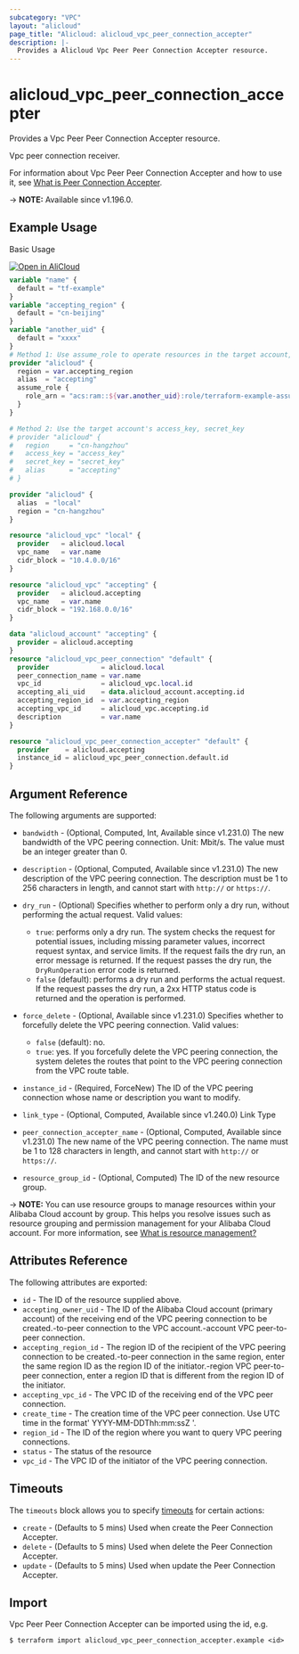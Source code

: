 ```yaml
---
subcategory: "VPC"
layout: "alicloud"
page_title: "Alicloud: alicloud_vpc_peer_connection_accepter"
description: |-
  Provides a Alicloud Vpc Peer Peer Connection Accepter resource.
---
```


# alicloud_vpc_peer_connection_accepter

Provides a Vpc Peer Peer Connection Accepter resource.

Vpc peer connection receiver.

For information about Vpc Peer Peer Connection Accepter and how to use it, see [What is Peer Connection Accepter](https://www.alibabacloud.com/help/en/vpc/developer-reference/api-vpcpeer-2022-01-01-acceptvpcpeerconnection).

-> **NOTE:** Available since v1.196.0.

## Example Usage

Basic Usage

<div style="display: block;margin-bottom: 40px;"><div class="oics-button" style="float: right;position: absolute;margin-bottom: 10px;">
  <a href="https://api.aliyun.com/terraform?resource=alicloud_vpc_peer_connection_accepter&exampleId=8204ef10-2d10-b925-a0ac-68de784036d01a919786&activeTab=example&spm=docs.r.vpc_peer_connection_accepter.0.8204ef102d&intl_lang=EN_US" target="_blank">
    <img alt="Open in AliCloud" src="https://img.alicdn.com/imgextra/i1/O1CN01hjjqXv1uYUlY56FyX_!!6000000006049-55-tps-254-36.svg" style="max-height: 44px; max-width: 100%;">
  </a>
</div></div>

```terraform
variable "name" {
  default = "tf-example"
}
variable "accepting_region" {
  default = "cn-beijing"
}
variable "another_uid" {
  default = "xxxx"
}
# Method 1: Use assume_role to operate resources in the target account, detail see https://registry.terraform.io/providers/aliyun/alicloud/latest/docs#assume-role
provider "alicloud" {
  region = var.accepting_region
  alias  = "accepting"
  assume_role {
    role_arn = "acs:ram::${var.another_uid}:role/terraform-example-assume-role"
  }
}

# Method 2: Use the target account's access_key, secret_key
# provider "alicloud" {
#   region     = "cn-hangzhou"
#   access_key = "access_key"
#   secret_key = "secret_key"
#   alias      = "accepting"
# }

provider "alicloud" {
  alias  = "local"
  region = "cn-hangzhou"
}

resource "alicloud_vpc" "local" {
  provider   = alicloud.local
  vpc_name   = var.name
  cidr_block = "10.4.0.0/16"
}

resource "alicloud_vpc" "accepting" {
  provider   = alicloud.accepting
  vpc_name   = var.name
  cidr_block = "192.168.0.0/16"
}

data "alicloud_account" "accepting" {
  provider = alicloud.accepting
}
resource "alicloud_vpc_peer_connection" "default" {
  provider             = alicloud.local
  peer_connection_name = var.name
  vpc_id               = alicloud_vpc.local.id
  accepting_ali_uid    = data.alicloud_account.accepting.id
  accepting_region_id  = var.accepting_region
  accepting_vpc_id     = alicloud_vpc.accepting.id
  description          = var.name
}

resource "alicloud_vpc_peer_connection_accepter" "default" {
  provider    = alicloud.accepting
  instance_id = alicloud_vpc_peer_connection.default.id
}
```

## Argument Reference

The following arguments are supported:
* `bandwidth` - (Optional, Computed, Int, Available since v1.231.0) The new bandwidth of the VPC peering connection. Unit: Mbit/s. The value must be an integer greater than 0.
* `description` - (Optional, Computed, Available since v1.231.0) The new description of the VPC peering connection.
The description must be 1 to 256 characters in length, and cannot start with `http://` or `https://`.
* `dry_run` - (Optional) Specifies whether to perform only a dry run, without performing the actual request. Valid values:

  - `true`: performs only a dry run. The system checks the request for potential issues, including missing parameter values, incorrect request syntax, and service limits. If the request fails the dry run, an error message is returned. If the request passes the dry run, the `DryRunOperation` error code is returned.
  - `false` (default): performs a dry run and performs the actual request. If the request passes the dry run, a 2xx HTTP status code is returned and the operation is performed.
* `force_delete` - (Optional, Available since v1.231.0) Specifies whether to forcefully delete the VPC peering connection. Valid values:

  - `false` (default): no.
  - `true`: yes. If you forcefully delete the VPC peering connection, the system deletes the routes that point to the VPC peering connection from the VPC route table.
* `instance_id` - (Required, ForceNew) The ID of the VPC peering connection whose name or description you want to modify.
* `link_type` - (Optional, Computed, Available since v1.240.0) Link Type
* `peer_connection_accepter_name` - (Optional, Computed, Available since v1.231.0) The new name of the VPC peering connection.
The name must be 1 to 128 characters in length, and cannot start with `http://` or `https://`.
* `resource_group_id` - (Optional, Computed) The ID of the new resource group.

-> **NOTE:**   You can use resource groups to manage resources within your Alibaba Cloud account by group. This helps you resolve issues such as resource grouping and permission management for your Alibaba Cloud account. For more information, see [What is resource management?](https://www.alibabacloud.com/help/en/doc-detail/94475.html)


## Attributes Reference

The following attributes are exported:
* `id` - The ID of the resource supplied above.
* `accepting_owner_uid` - The ID of the Alibaba Cloud account (primary account) of the receiving end of the VPC peering connection to be created.-to-peer connection to the VPC account.-account VPC peer-to-peer connection.
* `accepting_region_id` - The region ID of the recipient of the VPC peering connection to be created.-to-peer connection in the same region, enter the same region ID as the region ID of the initiator.-region VPC peer-to-peer connection, enter a region ID that is different from the region ID of the initiator.
* `accepting_vpc_id` - The VPC ID of the receiving end of the VPC peer connection.
* `create_time` - The creation time of the VPC peer connection. Use UTC time in the format' YYYY-MM-DDThh:mm:ssZ '.
* `region_id` - The ID of the region where you want to query VPC peering connections.
* `status` - The status of the resource
* `vpc_id` - The VPC ID of the initiator of the VPC peering connection.

## Timeouts

The `timeouts` block allows you to specify [timeouts](https://developer.hashicorp.com/terraform/language/resources/syntax#operation-timeouts) for certain actions:
* `create` - (Defaults to 5 mins) Used when create the Peer Connection Accepter.
* `delete` - (Defaults to 5 mins) Used when delete the Peer Connection Accepter.
* `update` - (Defaults to 5 mins) Used when update the Peer Connection Accepter.

## Import

Vpc Peer Peer Connection Accepter can be imported using the id, e.g.

```shell
$ terraform import alicloud_vpc_peer_connection_accepter.example <id>
```